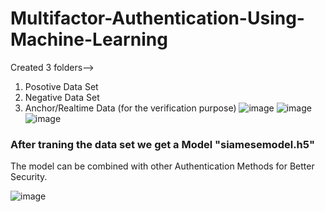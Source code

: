# Multifactor-Authentication-Using-Machine-Learning

Created 3 folders-->
1. Posotive Data Set
2. Negative Data Set
3. Anchor/Realtime Data (for the verification purpose)
![image](https://github.com/yash733/Multifactor-Authentication-Using-Machine-Learning/assets/100533686/56aea8cc-27a7-4684-bb53-6b90b1fac6e1)
![image](https://github.com/yash733/Multifactor-Authentication-Using-Machine-Learning/assets/100533686/404174ef-949f-4054-b704-d60f28408733)
![image](https://github.com/yash733/Multifactor-Authentication-Using-Machine-Learning/assets/100533686/d24d528a-f199-4c6d-bf9a-e9bc37848fc9)

### After traning the data set we get a Model "siamesemodel.h5"
The model can be combined with other Authentication Methods for Better Security.

![image](https://github.com/yash733/Multifactor-Authentication-Using-Machine-Learning/assets/100533686/7d63c5a0-4184-4f06-9a6c-1a149f353aa0)

